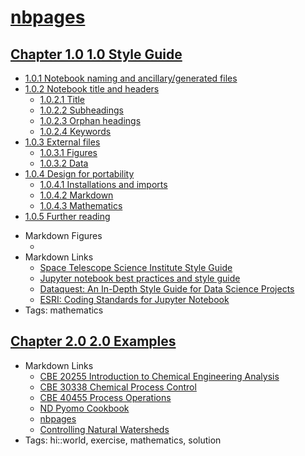 # [nbpages](https://jckantor.github.io/nbpages)


## [Chapter 1.0 1.0 Style Guide](http://nbviewer.jupyter.org/github/('jckantor/nbpages',)/blob/master/notebooks/01.00-Style-Guide.ipynb)
- [1.0.1 Notebook naming and ancillary/generated files](http://nbviewer.jupyter.org/github/('jckantor/nbpages',)/blob/master/notebooks/01.00-Style-Guide.ipynb#1.0.1-Notebook-naming-and-ancillary/generated-files)
- [1.0.2 Notebook title and headers](http://nbviewer.jupyter.org/github/('jckantor/nbpages',)/blob/master/notebooks/01.00-Style-Guide.ipynb#1.0.2-Notebook-title-and-headers)
    - [1.0.2.1 Title](http://nbviewer.jupyter.org/github/('jckantor/nbpages',)/blob/master/notebooks/01.00-Style-Guide.ipynb#1.0.2.1-Title)
    - [1.0.2.2 Subheadings](http://nbviewer.jupyter.org/github/('jckantor/nbpages',)/blob/master/notebooks/01.00-Style-Guide.ipynb#1.0.2.2-Subheadings)
    - [1.0.2.3 Orphan headings](http://nbviewer.jupyter.org/github/('jckantor/nbpages',)/blob/master/notebooks/01.00-Style-Guide.ipynb#1.0.2.3-Orphan-headings)
    - [1.0.2.4 Keywords](http://nbviewer.jupyter.org/github/('jckantor/nbpages',)/blob/master/notebooks/01.00-Style-Guide.ipynb#1.0.2.4-Keywords)
- [1.0.3 External files](http://nbviewer.jupyter.org/github/('jckantor/nbpages',)/blob/master/notebooks/01.00-Style-Guide.ipynb#1.0.3-External-files)
    - [1.0.3.1 Figures](http://nbviewer.jupyter.org/github/('jckantor/nbpages',)/blob/master/notebooks/01.00-Style-Guide.ipynb#1.0.3.1-Figures)
    - [1.0.3.2 Data](http://nbviewer.jupyter.org/github/('jckantor/nbpages',)/blob/master/notebooks/01.00-Style-Guide.ipynb#1.0.3.2-Data)
- [1.0.4 Design for portability](http://nbviewer.jupyter.org/github/('jckantor/nbpages',)/blob/master/notebooks/01.00-Style-Guide.ipynb#1.0.4-Design-for-portability)
    - [1.0.4.1 Installations and imports](http://nbviewer.jupyter.org/github/('jckantor/nbpages',)/blob/master/notebooks/01.00-Style-Guide.ipynb#1.0.4.1-Installations-and-imports)
    - [1.0.4.2 Markdown](http://nbviewer.jupyter.org/github/('jckantor/nbpages',)/blob/master/notebooks/01.00-Style-Guide.ipynb#1.0.4.2-Markdown)
    - [1.0.4.3 Mathematics](http://nbviewer.jupyter.org/github/('jckantor/nbpages',)/blob/master/notebooks/01.00-Style-Guide.ipynb#1.0.4.3-Mathematics)
- [1.0.5 Further reading](http://nbviewer.jupyter.org/github/('jckantor/nbpages',)/blob/master/notebooks/01.00-Style-Guide.ipynb#1.0.5-Further-reading)
* Markdown Figures
    - []()
* Markdown Links
    - [Space Telescope Science Institute Style Guide](https://github.com/spacetelescope/style-guides/blob/master/guides/jupyter-notebooks.md)
    - [Jupyter notebook best practices and style guide](https://github.com/chrisvoncsefalvay/jupyter-best-practices)
    - [Dataquest: An In-Depth Style Guide for Data Science Projects](https://www.dataquest.io/blog/data-science-project-style-guide/)
    - [ESRI: Coding Standards for Jupyter Notebook](https://www.esri.com/about/newsroom/arcuser/coding-standards-for-jupyter-notebook/)
* Tags: mathematics


## [Chapter 2.0 2.0 Examples](http://nbviewer.jupyter.org/github/('jckantor/nbpages',)/blob/master/notebooks/02.00-Examples.ipynb)
* Markdown Links
    - [CBE 20255 Introduction to Chemical Engineering Analysis](http://jckantor.github.io/CBE20255/)
    - [CBE 30338 Chemical Process Control](http://jckantor.github.io/CBE30338/)
    - [CBE 40455 Process Operations](http://jckantor.github.io/CBE40455/)
    - [ND Pyomo Cookbook](https://jckantor.github.io/ND-Pyomo-Cookbook/)
    - [nbpages](https://jckantor.github.io/nbpages/)
    - [Controlling Natural Watersheds](https://jckantor.github.io/Controlling-Natural-Watersheds/)
* Tags: hi::world, exercise, mathematics, solution

